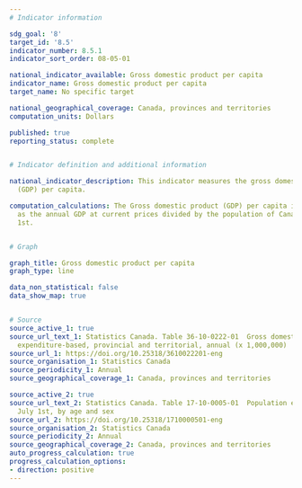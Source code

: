 ```yaml
---
# Indicator information

sdg_goal: '8'
target_id: '8.5'
indicator_number: 8.5.1
indicator_sort_order: 08-05-01

national_indicator_available: Gross domestic product per capita
indicator_name: Gross domestic product per capita
target_name: No specific target

national_geographical_coverage: Canada, provinces and territories
computation_units: Dollars

published: true
reporting_status: complete


# Indicator definition and additional information

national_indicator_description: This indicator measures the gross domestic product
  (GDP) per capita.

computation_calculations: The Gross domestic product (GDP) per capita is expressed
  as the annual GDP at current prices divided by the population of Canada on July
  1st.


# Graph

graph_title: Gross domestic product per capita
graph_type: line

data_non_statistical: false
data_show_map: true


# Source
source_active_1: true
source_url_text_1: Statistics Canada. Table 36-10-0222-01  Gross domestic product,
  expenditure-based, provincial and territorial, annual (x 1,000,000)
source_url_1: https://doi.org/10.25318/3610022201-eng
source_organisation_1: Statistics Canada
source_periodicity_1: Annual
source_geographical_coverage_1: Canada, provinces and territories

source_active_2: true
source_url_text_2: Statistics Canada. Table 17-10-0005-01  Population estimates on
  July 1st, by age and sex
source_url_2: https://doi.org/10.25318/1710000501-eng
source_organisation_2: Statistics Canada
source_periodicity_2: Annual
source_geographical_coverage_2: Canada, provinces and territories
auto_progress_calculation: true
progress_calculation_options:
- direction: positive
---
```

